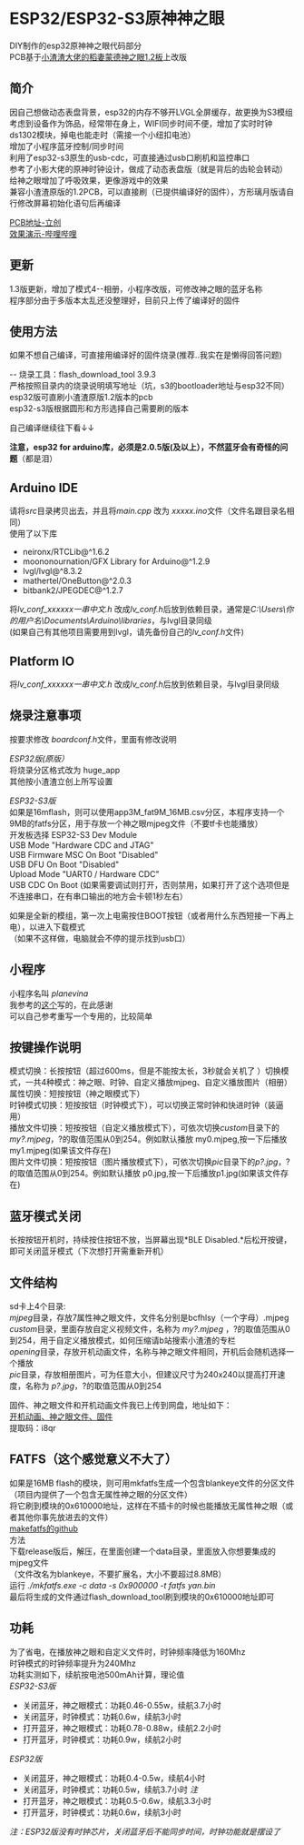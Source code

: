# ESP32/ESP32-S3原神神之眼  

DIY制作的esp32原神神之眼代码部分  
PCB基于[小渣渣大佬的稻妻蒙德神之眼1.2板](https://oshwhub.com/Myzhazha/shen-zhi-yan-gua-jian-v1-2_esp32u)上改版   

简介
--
因自己想做动态表盘背景，esp32的内存不够开LVGL全屏缓存，故更换为S3模组  
考虑到设备作为饰品，经常带在身上，WIFI同步时间不便，增加了实时时钟ds1302模块，掉电也能走时（需接一个小纽扣电池）  
增加了小程序蓝牙控制/同步时间  
利用了esp32-s3原生的usb-cdc，可直接通过usb口刷机和监控串口  
参考了小影大佬的原神时钟设计，做成了动态表盘版（就是背后的齿轮会转动）  
给神之眼增加了呼吸效果，更像游戏中的效果  
兼容小渣渣原版的1.2PCB，可以直接刷（已提供编译好的固件），方形璃月版请自行修改屏幕初始化语句后再编译  

[PCB地址-立创](https://oshwhub.com/planevina/shen-zhi-yan-xiao-zha-zha-v1-2_esp32ucopy)  
[效果演示-哔哩哔哩](https://www.bilibili.com/video/BV1Pg411a7Sa/)  

更新
--
1.3版更新，增加了模式4--相册，小程序改版，可修改神之眼的蓝牙名称  
程序部分由于多版本太乱还没整理好，目前只上传了编译好的固件   

使用方法
--
如果不想自己编译，可直接用编译好的固件烧录(推荐..我实在是懒得回答问题)   

--
烧录工具：flash_download_tool 3.9.3  
严格按照目录内的烧录说明填写地址（坑，s3的bootloader地址与esp32不同）     
esp32版可直刷小渣渣原版1.2版本的pcb   
esp32-s3版根据圆形和方形选择自己需要刷的版本   


自己编译继续往下看↓↓   

**注意，esp32 for arduino库，必须是2.0.5版(及以上），不然蓝牙会有奇怪的问题**（都是泪）  

Arduino IDE  
--
请将*src*目录拷贝出去，并且将*main.cpp* 改为 *xxxxx.ino*文件（文件名跟目录名相同）  
使用了以下库  
* neironx/RTCLib@^1.6.2  
* moononournation/GFX Library for Arduino@^1.2.9  
* lvgl/lvgl@^8.3.2  
* mathertel/OneButton@^2.0.3  
* bitbank2/JPEGDEC@^1.2.7  

将*lv_conf_xxxxxx一串中文.h* 改成*lv_conf.h*后放到依赖目录，通常是*C:\Users\你的用户名\Documents\Arduino\libraries*，与lvgl目录同级  
(如果自己有其他项目需要用到lvgl，请先备份自己的*lv_conf.h*文件)  

Platform IO  
--
将*lv_conf_xxxxxx一串中文.h* 改成*lv_conf.h*后放到依赖目录，与lvgl目录同级  

烧录注意事项
--
按要求修改 *boardconf.h*文件，里面有修改说明  

*ESP32版(原版）*   
将烧录分区格式改为  huge_app  
其他按小渣渣立创上所写设置


*ESP32-S3版*  
如果是16mflash，则可以使用app3M_fat9M_16MB.csv分区，本程序支持一个9MB的fatfs分区，用于存放一个神之眼mjpeg文件（不要tf卡也能播放）  
开发板选择 ESP32-S3 Dev Module  
USB Mode "Hardware CDC and JTAG"  
USB Firmware MSC On Boot "Disabled"  
USB DFU On Boot "Disabled"  
Upload Mode "UART0 / Hardware CDC"  
USB CDC On Boot (如果需要调试则打开，否则禁用，如果打开了这个选项但是不连接串口，在有串口输出的地方会卡顿1秒左右）  

如果是全新的模组，第一次上电需按住BOOT按钮（或者用什么东西短接一下再上电），以进入下载模式  
（如果不这样做，电脑就会不停的提示找到usb口）  


小程序
--
小程序名叫 *planevina*    
我参考的[这个](https://gitee.com/hejinlv/WeChat-Ble-To-ESP32-Ble)写的，在此感谢  
可以自己参考重写一个专用的，比较简单  


按键操作说明
---
模式切换：长按按钮（超过600ms，但是不能按太长，3秒就会关机了 ）切换模式，一共4种模式：神之眼、时钟、自定义播放mjpeg、自定义播放图片（相册）      
属性切换：短按按钮（神之眼模式下）  
时钟模式切换：短按按钮（时钟模式下），可以切换正常时钟和快进时钟（装逼用）     
播放文件切换：短按按钮（自定义播放模式下），可依次切换*custom*目录下的*my?.mjpeg*，?的取值范围从0到254。例如默认播放 my0.mjpeg,按一下后播放my1.mjpeg(如果该文件存在)   
图片文件切换：短按按钮（图片播放模式下），可依次切换*pic*目录下的*p?.jpg*，?的取值范围从0到254。例如默认播放 p0.jpg,按一下后播放p1.jpg(如果该文件存在)

蓝牙模式关闭
--
长按按钮开机时，持续按住按钮不放，当屏幕出现*BLE Disabled.*后松开按键，即可关闭蓝牙模式（下次想打开需重新开机）  

文件结构
--
sd卡上4个目录:  
*mjpeg*目录，存放7属性神之眼文件，文件名分别是bcfhlsy（一个字母）.mjpeg  
*custom*目录，里面存放自定义视频文件，名称为 *my?.mjpeg* ，?的取值范围从0到254，用于自定义播放模式，如何压缩请b站搜索小渣渣的专栏   
*opening*目录，存放开机动画文件，名称与神之眼文件相同，开机后会随机选择一个播放   
*pic*目录，存放相册图片，可为任意大小，但建议尺寸为240x240以提高打开速度，名称为 *p?.jpg*，?的取值范围从0到254    


固件、神之眼文件和开机动画文件我已上传到网盘，地址如下：   
[开机动画、神之眼文件、固件](https://pan.baidu.com/s/1ADptwQIx8i5hoyltMYThzA)     
提取码：i8qr 


FATFS（这个感觉意义不大了）   
--
如果是16MB flash的模块，则可用mkfatfs生成一个包含blankeye文件的分区文件（项目内提供了一个包含无属性神之眼的分区文件）  
将它刷到模块的0x610000地址，这样在不插卡的时候也能播放无属性神之眼（或者其他你事先放进去的文件）  
[makefatfs的github](https://github.com/labplus-cn/mkfatfs)   
方法  
下载release版后，解压，在里面创建一个data目录，里面放入你想要集成的mjpeg文件  
（文件改名为blankeye，不要扩展名，大小不要超过8.8MB）  
运行  *./mkfatfs.exe -c data -s 0x900000 -t fatfs yan.bin*  
最后将生成的文件通过flash_download_tool刷到模块的0x610000地址即可  


功耗
--
为了省电，在播放神之眼和自定义文件时，时钟频率降低为160Mhz  
时钟模式的时钟频率提升为240Mhz  
功耗实测如下，续航按电池500mAh计算，理论值  
*ESP32-S3版*    
* 关闭蓝牙，神之眼模式：功耗0.46-0.55w，续航3.7小时
* 关闭蓝牙，时钟模式：功耗0.6w，续航3小时
* 打开蓝牙，神之眼模式：功耗0.78-0.88w，续航2.2小时
* 打开蓝牙，时钟模式：功耗0.9w，续航2小时

*ESP32版*    
* 关闭蓝牙，神之眼模式：功耗0.4-0.5w，续航4小时
* 关闭蓝牙，时钟模式：功耗0.5w，续航3.7小时 *注*
* 打开蓝牙，神之眼模式：功耗0.5-0.6w，续航3.3小时
* 打开蓝牙，时钟模式：功耗0.6w，续航3小时

*注：ESP32版没有时钟芯片，关闭蓝牙后不能同步时间，时钟功能就是摆设了*



